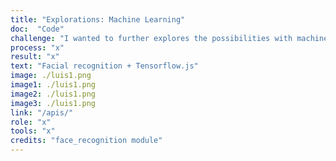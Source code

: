 ```yaml
---
title: "Explorations: Machine Learning"
doc:  "Code"
challenge: "I wanted to further explores the possibilities with machine learning and Python"
process: "x"
result: "x"
text: "Facial recognition + Tensorflow.js"
image: ./luis1.png
image1: ./luis1.png
image2: ./luis1.png
image3: ./luis1.png
link: "/apis/"
role: "x"
tools: "x"
credits: "face_recognition module"
---
```


